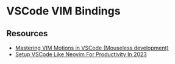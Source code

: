 # VSCode VIM Bindings
## Resources
- [Mastering VIM Motions in VSCode (Mouseless development)](https://www.youtube.com/watch?v=GST8we5uABo)
- [Setup VSCode Like Neovim For Productivity In 2023](https://www.youtube.com/watch?v=ICj7TnyDCiw)
